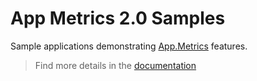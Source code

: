 # App Metrics 2.0 Samples
Sample applications demonstrating [App.Metrics](http://app-metrics.io) features.

> Find more details in the [documentation](http://app-metrics.io/samples/code/)


